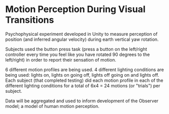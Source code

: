 # Motion Perception During Visual Transitions

Psychophysical experiment developed in Unity to measure perception of position (and inferred angular velocity) during earth vertical yaw rotation.

Subjects used the button press task (press a button on the left/right controller every time you feel like you have rotated 90 degrees to the left/right) in order to report their sensation of motion.

6 different motion profiles are being used. 4 different lighting conditions are being used: lights on, lights on going off, lights off going on and lights off.
Each subject (that completed testing) did each motion profile in each of the different lighting conditions for a total of 6x4 = 24 motions (or "trials") per subject.

Data will be aggregated and used to inform development of the Observer model; a model of human motion perception.
